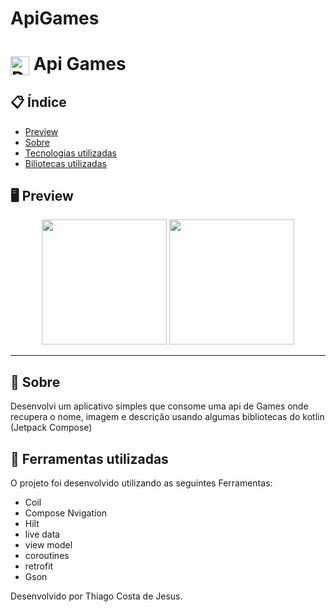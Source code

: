 # ApiGames

# <img align="center" alt="Daniel-HTML" height="30" width="30" src="https://encrypted-tbn0.gstatic.com/images?q=tbn:ANd9GcTLS-nMCdbA7tIgheRrWSG6ThGoCfixfEjPLilsLa6ByQ_v6iWfXkuD-dh1N5m-2NBxPCo&usqp=CAU"> Api Games


<div align="center">
</div>

## 📋 Índice

- [Preview](#-Preview)
- [Sobre](#-Sobre)
- [Tecnologias utilizadas](#-Ferramentas-utilizadas)
- [Biliotecas utilizadas](#-Biliotecas-utilizadas)

## 🖥 Preview

<div align="center">

<img src="https://github.com/thiago082882/ApiActors/assets/93166095/1889974f-072e-4570-b735-6311df33e164" width="200">
<img src="https://github.com/thiago082882/ApiActors/assets/93166095/67c27626-c1db-46ef-87af-8d34436c1937" width="200">

</div>

---

## 📖 Sobre
 Desenvolvi um aplicativo simples que consome uma api de Games onde recupera o nome, imagem e descrição usando algumas bibliotecas do kotlin (Jetpack Compose)


## 🚀 Ferramentas utilizadas

O projeto foi desenvolvido utilizando as seguintes Ferramentas:

- Coil
- Compose Nvigation
- Hilt
- live data
- view model
- coroutines
- retrofit
- Gson
  


Desenvolvido por Thiago Costa de Jesus.

